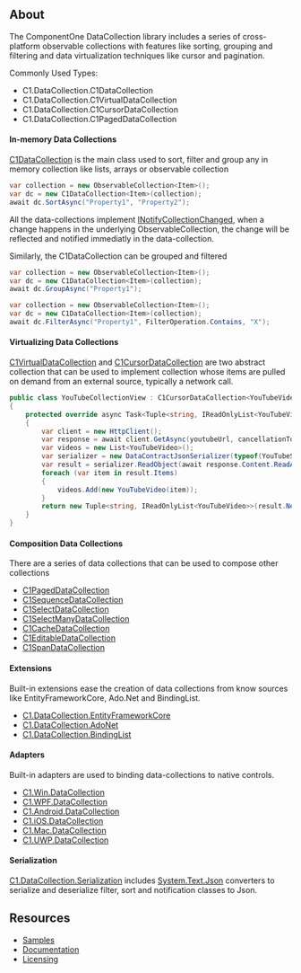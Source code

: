 ﻿## About

The ComponentOne DataCollection library includes a series of cross-platform observable collections with features like sorting, grouping and filtering and data virtualization techniques like cursor and pagination.

Commonly Used Types:

- C1.DataCollection.C1DataCollection
- C1.DataCollection.C1VirtualDataCollection
- C1.DataCollection.C1CursorDataCollection
- C1.DataCollection.C1PagedDataCollection

#### In-memory Data Collections

[C1DataCollection](https://www.grapecity.com/componentone/docs/services/online-datacollection/C1.DataCollection~C1.DataCollection.C1DataCollection%601.html) is the main class used to sort, filter and group any in memory collection like lists, arrays or observable collection

```C#
var collection = new ObservableCollection<Item>();
var dc = new C1DataCollection<Item>(collection);
await dc.SortAsync("Property1", "Property2");
```

All the data-collections implement [INotifyCollectionChanged](https://docs.microsoft.com/en-us/dotnet/api/system.collections.specialized.inotifycollectionchanged?view=net-5.0), when a change happens in the underlying ObservableCollection, the change will be reflected and notified immediatly in the data-collection.

Similarly, the C1DataCollection can be grouped and filtered

```C#
var collection = new ObservableCollection<Item>();
var dc = new C1DataCollection<Item>(collection);
await dc.GroupAsync("Property1");
```
```C#
var collection = new ObservableCollection<Item>();
var dc = new C1DataCollection<Item>(collection);
await dc.FilterAsync("Property1", FilterOperation.Contains, "X");
```

#### Virtualizing Data Collections

[C1VirtualDataCollection](https://www.grapecity.com/componentone/docs/services/online-datacollection/C1.DataCollection~C1.DataCollection.C1VirtualDataCollection%601.html) and [C1CursorDataCollection](https://www.grapecity.com/componentone/docs/services/online-datacollection/C1.DataCollection~C1.DataCollection.C1CursorDataCollection%602.html) are two abstract collection that can be used to implement collection whose items are pulled on demand from an external source, typically a network call.

```C#
public class YouTubeCollectionView : C1CursorDataCollection<YouTubeVideo>
{
    protected override async Task<Tuple<string, IReadOnlyList<YouTubeVideo>>> GetPageAsync(int startingIndex, string pageToken, int? count = null, IReadOnlyList<SortDescription> sortDescriptions = null, FilterExpression filterExpresssion = null, CancellationToken cancellationToken = default(CancellationToken))
    {
        var client = new HttpClient();
        var response = await client.GetAsync(youtubeUrl, cancellationToken);
        var videos = new List<YouTubeVideo>();
        var serializer = new DataContractJsonSerializer(typeof(YouTubeSearchResult));
        var result = serializer.ReadObject(await response.Content.ReadAsStreamAsync()) as YouTubeSearchResult;
        foreach (var item in result.Items)
        {
            videos.Add(new YouTubeVideo(item));
        }
        return new Tuple<string, IReadOnlyList<YouTubeVideo>>(result.NextPageToken, videos);
    }
}
```
#### Composition Data Collections

There are a series of data collections that can be used to compose other collections

- [C1PagedDataCollection](https://www.grapecity.com/componentone/docs/services/online-datacollection/C1.DataCollection~C1.DataCollection.C1PagedDataCollection%601.html)
- [C1SequenceDataCollection](https://www.grapecity.com/componentone/docs/services/online-datacollection/C1.DataCollection~C1.DataCollection.C1SequenceDataCollection%601.html)
- [C1SelectDataCollection](https://www.grapecity.com/componentone/docs/services/online-datacollection/C1.DataCollection~C1.DataCollection.C1SelectDataCollection%602.html)
- [C1SelectManyDataCollection](https://www.grapecity.com/componentone/docs/services/online-datacollection/C1.DataCollection~C1.DataCollection.C1SelectManyDataCollection%602.html)
- [C1CacheDataCollection](https://www.grapecity.com/componentone/docs/services/online-datacollection/C1.DataCollection~C1.DataCollection.C1CacheDataCollection%601.html)
- [C1EditableDataCollection](https://www.grapecity.com/componentone/docs/services/online-datacollection/C1.DataCollection~C1.DataCollection.C1EditableDataCollection%601.html)
- [C1SpanDataCollection](https://www.grapecity.com/componentone/docs/services/online-datacollection/C1.DataCollection~C1.DataCollection.C1SpanDataCollection%601.html)

#### Extensions

Built-in extensions ease the creation of data collections from know sources like EntityFrameworkCore, Ado.Net and BindingList.

- [C1.DataCollection.EntityFrameworkCore](https://www.nuget.org/packages/C1.DataCollection.EntityFrameworkCore/)
- [C1.DataCollection.AdoNet](https://www.nuget.org/packages/C1.DataCollection.AdoNet/)
- [C1.DataCollection.BindingList](https://www.nuget.org/packages/C1.DataCollection.BindingList/)

#### Adapters

Built-in adapters are used to binding data-collections to native controls.

- [C1.Win.DataCollection](https://www.nuget.org/packages/C1.Win.DataCollection/)
- [C1.WPF.DataCollection](https://www.nuget.org/packages/C1.WPF.DataCollection/)
- [C1.Android.DataCollection](https://www.nuget.org/packages/C1.Android.DataCollection/)
- [C1.iOS.DataCollection](https://www.nuget.org/packages/C1.iOS.DataCollection/)
- [C1.Mac.DataCollection](https://www.nuget.org/packages/C1.Mac.DataCollection/)
- [C1.UWP.DataCollection](https://www.nuget.org/packages/C1.UWP.DataCollection/)

#### Serialization

[C1.DataCollection.Serialization](https://www.nuget.org/packages/C1.DataCollection.Serialization/) includes [System.Text.Json](https://www.nuget.org/packages/System.Text.Json/) converters to serialize and deserialize filter, sort and notification classes to Json.

## Resources

- [Samples](https://github.com/GrapeCity/ComponentOne-Service-Components-Samples/tree/master/DataCollection)
- [Documentation](https://www.grapecity.com/componentone/docs/services/online-datacollection/overview.html)
- [Licensing](https://www.grapecity.com/componentone/licensing)